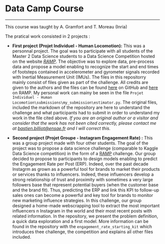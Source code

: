 # Data Camp Course 

------------------

This course was taught by A. Gramfort and T. Moreau (Inria)

The pratical work consisted in 2 projects :

* **First project (Projet Individuel - Human Locomotion):** This was a personnal project. The goal was to participate with all students of the Master 2 Data Science students to a Data Science Competition hosted on the website [*RAMP*](https://ramp.studio/). The objective was to explore data, pre-process data and propose a model enabling to recognize the start and end times of footsteps contained in accelerometer and gyrometer signals recorded with Inertial Measurement Unit (IMUs). The files in this repositorry mainly consist of files given as part of the challenge. All credits are given to the authors and the files can be found [here](https://github.com/ramp-kits/human_locomotion) on GitHub and [here](https://ramp.studio/events/human_locomotion_datacamp2020) on RAMP. My personal work can mainy be seen in the file `Projet Individuel - Human Locomotion\submissions\my_submission\estimator.py`. The original files, included the markdown of the repository are here to understand the challenge and what participants had to submit in order to understand my work in the file cited above. *If you are an original author or a visitor and consider that the work has not been cited correctly, please contact me at bastien.billiot@ensae.fr and I will correct this.*

* **Second project (Projet Groupe - Instagram Engagement Rate) :** This was a group project made with four other students. The goal of the project was to propose a data science challenge (comparable to Kaggle Data Science competition) in the form of a [RAMP](https://ramp.studio/) challenge. Our group decided to propose to participants to design models enabling to predict the Engagement Rate per Post (ERP). Indeed, over the past decade Instagrm as grown as a powerful tool for brands to market their products or services thanks to influencers. Indeed, these influencers develop a strong relationship of trust and proximity with sometimes a very large followers base that represent potential buyers (when the customer base and the brand fit). Thus, predicting the ERP and link this KPI to follow-up sales ones can become a powerful and key tool for brands to monitor new marketing influence strategies. In this challenge, our group designed a home-made webscrapping tool to extract the most important influencers n Instagram in the world and their most recent posts with related information. In the repository, we present the problem definition, a quick data exploration and a first model. More information can be found in the repository with the `engagement_rate_starting_kit` which introduces thee challenge, the competition and explains all other files included.
